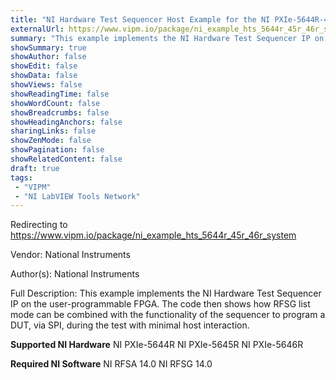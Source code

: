 ```yaml
---
title: "NI Hardware Test Sequencer Host Example for the NI PXIe-5644R-45R-46R (System)"
externalUrl: https://www.vipm.io/package/ni_example_hts_5644r_45r_46r_system
summary: "This example implements the NI Hardware Test Sequencer IP on the user-programmable FPGA."
showSummary: true
showAuthor: false
showEdit: false
showData: false
showViews: false
showReadingTime: false
showWordCount: false
showBreadcrumbs: false
showHeadingAnchors: false
sharingLinks: false
showZenMode: false
showPagination: false
showRelatedContent: false
draft: true
tags:
 - "VIPM"
 - "NI LabVIEW Tools Network"
---
```


Redirecting to https://www.vipm.io/package/ni_example_hts_5644r_45r_46r_system

Vendor: National Instruments

Author(s): National Instruments
 
Full Description:
This example implements the NI Hardware Test Sequencer IP on the user-programmable FPGA.  The code then shows how RFSG list mode can be combined with the functionality of the sequencer to program a DUT, via SPI, during the test with minimal host interaction.

**Supported NI Hardware**
NI PXIe-5644R
NI PXIe-5645R
NI PXIe-5646R

**Required NI Software**
NI RFSA 14.0
NI RFSG 14.0